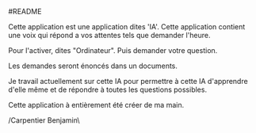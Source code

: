 #README

Cette application est une application dites 'IA'.
Cette application contient une voix qui répond a vos attentes tels que demander l'heure.

Pour l'activer, dites "Ordinateur".
Puis demander votre question.

Les demandes seront énoncés dans un documents.

Je travail actuellement sur cette IA pour permettre à cette IA d'apprendre d'elle même et de répondre à toutes les questions possibles.


Cette application à entièrement été créer de ma main.

/Carpentier Benjamin\
